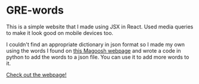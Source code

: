 # GRE-words
This is a simple website that I made using JSX in React.
Used media queries to make it look good on mobile devices too.

I couldn't find an appropriate dictionary in json format so I made my own using the words I found on [this Magoosh webpage](https://s3.amazonaws.com/magoosh.resources/magoosh-gre-1000-words_oct01.pdf) and wrote a code in python to add the words to a json file. You can use it to add more words to it.

[Check out the webpage!](https://g82k4.csb.app/)
